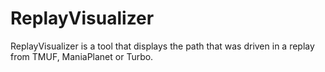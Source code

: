 # ReplayVisualizer
ReplayVisualizer is a tool that displays the path that was driven in a replay from TMUF, ManiaPlanet or Turbo.

